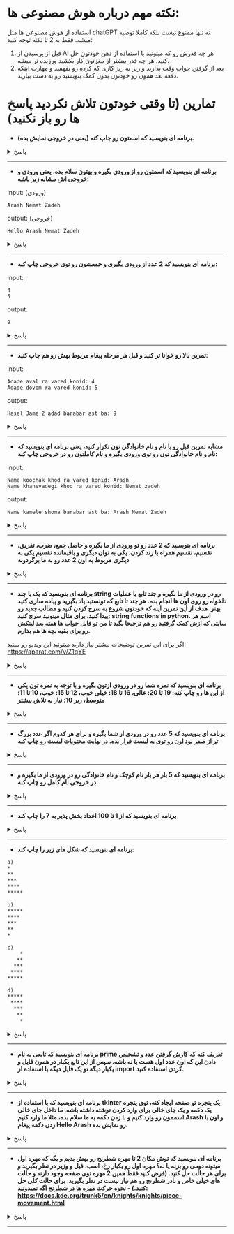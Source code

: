 # نکته مهم درباره هوش مصنوعی ها:
استفاده از هوش مصنوعی ها مثل chatGPT نه تنها ممنوع نیست بلکه کاملا توصیه میشه. فقط به 2 تا نکته توجه کنید:
1. قبل از پرسیدن از AI هر چه قدرش رو که میتونید با استفاده از ذهن خودتون حل کنید. هر چه قدر بیشتر از مغزتون کار بکشید ورزیده تر میشه.
2. بعد از گرفتن جواب وقت بذارید و ریز به ریز کاری که کرده رو بفهمید و مهارت اینکه دفعه بعد همون رو خودتون بدون کمک بنویسید رو به دست بیارید.

# تمارین (تا وقتی خودتون تلاش نکردید پاسخ ها رو باز نکنید)

- **برنامه ای بنویسید که اسمتون رو چاپ کنه (یعنی در خروجی نمایش بده).**
<details>
<summary>پاسخ</summary>

محمدطاها زرینی:

```python
print ("Mohammad taha zarini")
```
محمد کهنوی:

```python
print("Mohammad Kahnavi")
#www.coffeete.ir/mohammadkah
```
سید محمد امین مهدی زاده: 
```python
print("mohammad amin")
```
</details>


---

- **برنامه ای بنویسید که اسمتون رو از ورودی بگیره و بهتون سلام بده، یعنی ورودی و خروجی اش مشابه زیر باشه:**

input: (ورودی)
```
Arash Nemat Zadeh
```
output: (خروجی)
```
Hello Arash Nemat Zadeh
```

<details>
<summary>پاسخ</summary>

پارسا صفائی:
```python
x = input()
print ("Hello" , x)
```
محمدطاها زرینی:

```python
print ("enter your name")
name = input()
print("Hello " + name)
```
محمد کهنوی:
```python
print("Enter your name?")
name = input()
print("Hello" , name)
#www.coffeete.ir/mohammadkah
```
سید محمد امین مهدی زاده: 
```python
print ("enter your name")
name=input ()
print("hello",name )
```

</details>

---

- **برنامه ای بنویسید که 2 عدد از ورودی بگیری و جمعشون رو توی خروجی چاپ کنه:**

input:
```
4
5
```
output:
```
9
```

<details>
<summary>پاسخ</summary>

پارسا صفائی:
```python
x = int(input (("")))
y = int(input ())
print (x + y)
```
محمدطاها زرینی:
```python
x = int(input())
y = int(input())
print (x+y)
```
محمد کهنوی:
```python
x = int(input())
y = int(input())
print(x+y)
#www.coffeete.ir/mohammadkah
```

</details>

---

- **تمرین بالا رو خوانا تر کنید و قبل هر مرحله پیغام مربوط بهش رو هم چاپ کنید:**

input:
```
Adade aval ra vared konid: 4
Adade dovom ra vared konid: 5
```
output:
```
Hasel Jame 2 adad barabar ast ba: 9
```

<details>
<summary>پاسخ</summary>

پارسا صفائی:
```python
x = int (input(("Adade aval ra vared konid: ")))
y = int (input (("Adade dovam ra vared konid: ")))
print (("Hasel Jame 2 adad barabar ast ba: " + str(x+y)))
```
محمدطاها زرینی:
```python
x = int(input("adad avval ra vared konid:"))
y = int(input("adad dovvom ra vared konid:"))
z = str(x+y)
print ("hasel jame barabar ast ba: " + z )
```
محمد کهنوی:
```python
x = int(input("Whrite the first number"))
y = int(input("Whrite the second number"))
z = str(x+y)
print("The sum of them is equal to: " + z)
#www.coffeete.ir/mohammadkah
```

</details>

---

- **مشابه تمرین قبل رو با نام و نام خانوادگی تون تکرار کنید، یعنی برنامه ای بنویسید که نام و نام خانوادگی تون رو توی ورودی بگیره و نام کاملتون رو در خروجی چاپ کنه:**

input:
```
Name koochak khod ra vared konid: Arash
Name khanevadegi khod ra vared konid: Nemat zadeh
```
output:
```
Name kamele shoma barabar ast ba: Arash Nemat Zadeh
```

<details>
<summary>پاسخ</summary>

پارسا صفائی:
```python
x = input (("Name koochak khod ra vared konid: "))
y = input (("Name khanevadegi khod ra vared konid: "))
print (("Name kamele shoma barabar ast ba: ") + x , y)
```
محمدطاها زرینی:
```python
name1 = str(input("enter your fist name: "))
name2 = str(input("enter your last name: "))
name3 = str(name1+" "+name2)
print ("your complete name is: " + name3)
```
محمد کهنوی:
```python
x = input("Whats your first name?")
y = input("Whats your last name?")
z = print(x,y)
#www.coffeete.ir/mohammadkah
```
سید محمدامین مهدی زاده:
```python
x=print("enter your Frist name")
y=print ("enter your last name ")
print (x,y)
```
</details>

---

- **برنامه ای بنویسید که 2 عدد رو تو ورودی از ما بگیره و حاصل جمع، ضرب، تفریق، تقسیم، تقسیم همراه با رند کردن، یکی به توان دیگری و باقیمانده تقسیم یکی به دیگری مربوط به اون 2 عدد رو به ما برگردونه**

<details>
<summary>پاسخ</summary>

پارسا صفائی:
```python
x = int (input(("adad bozorg tar ra vared konid (x): ")))
y = int (input(("adad kocheck tar ra vared konid: (y) ")))
print (("hasel jam x ba y =") , str (x + y))
print (("hasel tafrigh x az y =") , str (x - y))
print (("hasel zarb 2 adad barabar ast ba =") , str (x * y))
print (("hasel taghsim x bar y barabar ast ba =") , str (x / y))
print (("hasel taghsim rond shode x bar y =") , str (x // y))
print (("hasel baghi mande taghsim x bar y =") , str (x % y))
print (("hasel x be tavan y =") , str (x ** y))
```
محمد کهنوی:
```python
#Mathematical operations
print("Mohammad Kahnavi")
x = int(input())
y = int(input())
print("sum:",x + y)
print("Subtraction:", x - y)
print("split rand down:",x // y)
print("Times:", x * y)
print("The power off:", x ** y)
print("Divided:", x / y)
print("Remainder:", x % y)
#www.coffeete.ir/mohammadkah
```

</details>

---

- **برنامه ای بنویسید که یک یا چند string رو در ورودی از ما بگیره و چند تابع یا عملیات دلخواه رو روی اون ها انجام بده. هر چند تا تابع که تونستید یاد بگیرید و پیاده سازی کنید بهتر. هدف از این تمرین اینه که خودتون شروع به سرچ کردن کنید و مطالب جدید رو پیدا کنید. برای مثال میتونید سرچ کنید: string functions in python. اسم هر سایتی که ازش کمک گرفتید رو هم ترجیحا بگید تا من تو فایل جواب ها هفته بعد لینکش رو برای بقیه بچه ها هم بذارم.**

اگر برای این تمرین توضیحات بیشتر نیاز دارید میتونید این ویدیو رو ببینید: https://aparat.com/v/Z1qYE

<details>
<summary>پاسخ</summary>

پارسا صفائی:
```python
name = str (input (("name khod ra vared konid: ")))
print (name.upper())
print (name.lower())
print (name.find ("Parsa"))
print ("Parsa" in name)
print (name.replace( "Parsa", "Safaei"))
print (name.split())
print(name.rfind("Safaei"))
print (name.title())
print (name.isalpha())
print (name.index("Safaei"))
```
مهدی یار برزگر:
```python
x = str(input("inter your name: "))
y = str(input("inter your last name: "))
fullname = x +" "+ y
txt = fullname
x = txt.isnumeric()
print(x)
```
محمد کهنوی:
```python
#String functions
#Center()
text = "Love"
x = text.center(24, "♡")
print(x)
#find()
text = "Hello, My name is Mohammad kahnavi"
x = text.find("m")
print(x)
y = text.find("z")
print(y)
#Make trans()
text = "Hellp Mphammad!"
mytable = str.maketrans("p", "o")
print(text.translate(mytable))
#upper()
text = "Welcome To Alcatraz Prison"
x = text.upper()
print(x)
#lower()
text ="Welcome To Alcatraz Prison"
y = text.lower()
print(y)
#title()
text = "welcome to alcatraz prison"
x = text.title()
#copy()
fruits = ['apple', 'banana', 'cherry', 'orange']
x = fruits.copy()
print(x)
#www.coffeete.ir/mohammadkah
```

</details>

---

- **برنامه ای بنویسید که نمره شما رو در ورودی ازتون بگیره و با توجه به نمره تون یکی از این ها رو چاپ کنه: 19 تا 20: عالی، 16 تا 18: خیلی خوب، 12 تا 15: خوب، 10 تا 11: متوسط، زیر 10: نیاز به تلاش بیشتر**

<details>
<summary>پاسخ</summary>

محمد کهنوی:
```python
x = int(input("your average is in...level:"))
if 20 >= x >= 18:
    print("Excellent")
elif 18 > x >= 15:
    print("Very good")
elif 15 > x >= 11:
    print("Good")
elif 11 > x >= 9:
    print("Normal")
elif 0 <= x < 9:
    print("Need more effort")
elif x > 20 or x < 0:
    print("The entered number is invalid")
#www.coffeete.ir/mohammadkah
```
پارسا صفائی:
```python
x = int (input(("moadel khod ra vared konid: ")))
if (x) > 20 :
    print ("your mark is wrong")
elif (x) > 18:
    print ("ypur mark is great")
elif (x) > 15:
    print ("your mark is very good")
elif (x) > 11:
    print ("your mark is good")
elif (x) > 9:
    print ("your mark is medium")
elif (x) < 10:
    print ("you need more try")
```
امیررضا شهماردخت:
```python
nomre = int(input('nomre shoma')
If nomre >= 19:
    print('aalliii')
elif nomre == (18 or 17)
    print('bad nist')
else:
    print ('eftezah')
```
امیر حسین عسکری :
```python
x = int(input())
if x <= 20 and >=19):
    print("Excellent")
elif x <=18 and >=16:
    print("Very good")
elif x <=15 and >=12:
    print("Good")
elif x <=11 and >=10:
    print("medium")
if x <= 10:
    print("Need more effort")
print ("end")
```

</details>

---

- **برنامه ای بنویسید که 5 عدد رو در ورودی از شما بگیره و برای هر کدوم اگر عدد بزرگ تر از صفر بود اون رو توی یه لیست قرار بده. در نهایت محتویات لیست رو چاپ کنه**

<details>
<summary>پاسخ</summary>

پارسا صفائی:
```python
numbers = ['c']
x = int (input())
y = int (input())
m = int (input())
n = int (input())
a = int (input ())
if (x) > 0:
    numbers.append(x)
if (y) > 0:
    numbers.append(y)
if (m) > 0:
    numbers.append(m)
if (n) > 0:
    numbers.append(n)
if (a) > 0:
    numbers.append(a)
    
numbers.remove('c')

print (numbers)
```
محمد کهنوی:
```python
numbers = []
a = int(input())
if a > 0:
    numbers.append(a)
b = int(input())
if b > 0:
    numbers.append(b)
c = int(input())
if c > 0:
    numbers.append(c)
d = int(input())
if d > 0:
    numbers.append(d)
e = int(input())
if e > 0:
    numbers.append(e)
print(numbers)
#www.coffeete.ir/mohammadkah
```

پارسا صفائی:
```python
for i in range (5):
    x = input ("nam")
for i in range (5) :
    y = input ("name khanevadegi")
    
print ("name kamel shoma barabar ast ba: " + x , y)
```

</details>

---

- **برنامه ای بنویسید که 5 بار هر بار نام کوچک و نام خانوادگی رو در ورودی از ما بگیره و در خروجی نام کامل رو چاپ کنه**

<details>
<summary>پاسخ</summary>

محمد کهنوی:
```python
for i in range (5):
    x = input("Enter your name:")
    print(x)
#www.coffeete.ir/mohammadkah
```

</details>

---


- **برنامه ای بنویسید که از 1 تا 100 اعداد بخش پذیر به 7 را چاپ کند**

<details>
<summary>پاسخ</summary>

محمد کهنوی:
```python
for x in range(1, 101):
    if x % 7 == 0:
        print(x)
#www.coffeete.ir/mohammadkah
```
جوابی که تو کلاس با هم نوشتیم:
```python
for i in range(100):
    x = i + 1
    if x % 7 == 0:
        print(x,"hast+++++++++")
    # elif x % 7 > 0:
        # print(x,"nist")
```

</details>

---

- **برنامه ای بنویسید که شکل های زیر را چاپ کند:**
```
a)
*
**
***
****
*****
```
```
b)
*****
****
***
**
*
```
```
c)
    *
   **
  ***
 ****
*****
```
```
d)
*****
 ****
  ***
   **
    *
```

<details>
<summary>پاسخ</summary>

محمد کهنوی:
```python
# C)
i = 1
while i <= 5:
    print(i * "*")
    i = i + 1
# d)
i = 5
while i >= 1:
    print(i * "*")
    i = i - 1
#www.coffeete.ir/mohammadkah
```
امیررضا شهماردخت:
```python
For i in range(6):
    Print((i-1) * '*'

For i in range(6):
    Print((i+1) * '*'
```
جواب سر کلاس:
```python
print("a:")
i = 1
while i <= 5:
    print(i * "*")
    i = i + 1

print("b:")
i = 5
while i >= 1:
    print(i * "*")
    i = i - 1

print("c:")
i = 1
while i <= 5:
    print((5 - i) * " " + i * "*")
    i = i + 1

print("d:")
i = 5
while i >= 1:
    print((5 - i) * " " + i * "*")
    i = i - 1
```

</details>

---

- **برنامه ای بنویسید که تابعی به نام prime تعریف کنه که کارش گرفتن عدد و تشخیص دادن این که اون عدد اول هست یا نه باشه. سپس از این تابع یکبار در همون فایل و یکبار دیگه تو یک فایل دیگه با استفاده از import کردن استفاده کنید.**

<details>
<summary>پاسخ</summary>

خودم:
```python
# file 1 named functions.py
from math import sqrt

def prime(x):
    for i in range(2, int(sqrt(x) + 1)):
        if x % i == 0:
            return False
    return True

# file 2 named main.py
import functions

x = int(input("enter your number: "))
if functions.prime(x):
    print(f"{x} is a prime number.")
else:
    print(f"{x} is not a prime number.")
```
محمد کهنوی:
```python
import math
def prime():
    if x <= 1:
        return False
    for i in range(2, int(math.sqrt(x)) + 1):
        if x % i == 0:
            return False
    return True
x = int(input())
print(prime())
#www.coffeete.ir/mohammadkah
استفاده از تابع تعریف شده در یک فایل دیگه:
from text import prime
prime()
```

</details>

---

- **برنامه ای بنویسید که با استفاده از tkinter یک پنجره تو صفحه ایجاد کنه، توی پنجره یک دکمه و یک جای خالی برای وارد کردن نوشته داشته باشه. ما داخل جای خالی اسممون رو وارد کنیم و با زدن دکمه به ما سلام بده، مثلا ما وارد کنیم Arash و اون با زدن دکمه پیغام Hello Arash رو نمایش بده.**

<details>
<summary>پاسخ</summary>

خودم:
```python
from tkinter import *
from tkinter import messagebox

def hello():
    name = blank_space.get()
    messagebox.showinfo("hello window","hello " + name)

win = Tk()

blank_space = Entry(win)
blank_space.pack()

hello_button = Button(win, text="say hello", command=hello)
hello_button.pack()

win.mainloop()
```
امیدرضا قربانی (با کمک chatGPT):
```python
import tkinter as tk

def say_hello():
    name = name_entry.get()
    greeting = "Hello " + name
    greeting_label.config(text=greeting)

root = tk.Tk()
root.title("Greeting App")

name_label = tk.Label(root, text="Enter your name:")
name_label.pack()

name_entry = tk.Entry(root)
name_entry.pack()

greeting_label = tk.Label(root)
greeting_label.pack()

hello_button = tk.Button(root, text="Say Hello", command=say_hello)
hello_button.pack()

root.mainloop()
```

</details>

---

- **برنامه ای بنویسید که توش مکان 2 تا مهره شطرنج رو بهش بدیم و بگه که مهره اول میتونه دومی رو بزنه یا نه؟ مهره اول رو یکبار رخ، اسب، فیل و وزیر در نظر بگیرید و برای هر حالت حل کنید. (فرض کنید فقط همین 2 مهره توی صفحه وجود دارند و حالت های خیلی خاص و نادر شطرنج رو هم نیاز نیست در نظر بگیرید. برای حالت کلی حل کنید.) - نحوه حرکت مهره ها در شطرنج اگه نمیدونید: https://docs.kde.org/trunk5/en/knights/knights/piece-movement.html**

<details>
<summary>پاسخ</summary>

خودم:
```python
# first piece of chess
p1 = input()
p1 = [int(x) for x in p1.split()]
# second piece of chess
p2 = input()
p2 = [int(x) for x in p2.split()]

# gets p1 and p2 as list
def rook(p1, p2):
    if p1[0] == p2[0] or p1[1] == p2[1]:
        return True
    else:
        return False
    
# gets p1 and p2 as list
def bishop(p1, p2):
    if abs(p1[0] - p2[0]) == abs(p1[1] - p2[1]):
        return True
    else:
        return False
    
# gets p1 and p2 as list
def queen(p1, p2):
    if rook(p1, p2) or bishop(p1, p2):
        return True
    else:
        return False
    
# gets p1 and p2 as list
def knight(p1, p2):
    if abs(p1[0] - p2[0]) == 2 and abs(p1[1] - p2[1]) == 1:
        return True
    elif abs(p1[0] - p2[0]) == 1 and abs(p1[1] - p2[1]) == 2:
        return True
    else:
        return False

print("If p1 is a rook:")
if rook(p1, p2):
    print("p1 can capture p2\n")
else:
    print("p1 can not capture p2\n")

print("if p1 is a bishop:")
if bishop(p1, p2):
    print("p1 can capture p2\n")
else:
    print("p1 can not capture p2\n")

print("if p1 is a queen:")
if queen(p1, p2):
    print("p1 can capture p2\n")
else:
    print("p1 can not capture p2\n")

print("if p1 is a knight:")
if knight(p1, p2):
    print("p1 can capture p2\n")
else:
    print("p1 can not capture p2\n")
```
سر کلاس با هم:
```python
s = input()
s = s.split()
for i in range(2):
    s[i] = int(s[i])

d = input()
d = d.split()
for i in range(len(d)):
    d[i] = int(d[i])

def rook(s, d):
    if s[0] == d[0] or s[1] == d[1]:
        return True
    else:
        return False

def fil(s, d):
    if abs(s[0] - d[0]) == abs(s[1] - d[1]):
        return True
    else:
        return False

def queen(s, d):
    if rook(s, d) or fil(s, d):
        return True
    else:
        return False
    
def knight(s, d):
    if abs(s[0] - d[0]) == 2 and abs(s[1] - d[1]) == 1:
        return True
    elif abs(s[0] - d[0]) == 1 and abs(s[1] - d[1]) == 2:
        return True
    else:
        return False
    
print("if s is a rook:")
if rook(s, d):
    print("s can capture d.")
else:
    print("s can not capture d.")

print("if s is a fil:")
if fil(s, d):
    print("s can capture d.")
else:
    print("s can not capture d.")

print("if s is a queen:")
if queen(s, d):
    print("s can capture d.")
else:
    print("s can not capture d.")

print("if s is a knight:")
if knight(s, d):
    print("s can capture d.")
else:
    print("s can not capture d.")
```
امیدرضا قربانی (با کمک chatGPT):
```python
def can_capture(piece1, piece2):
    x1, y1 = piece1
    x2, y2 = piece2
    if x1 == x2 or y1 == y2:
        return True
    elif abs(x1 - x2) == abs(y1 - y2):
        return True
    else:
        return False
pieces = [('rook', 1, 1), ('knight', 3, 3), ('bishop', 5, 5), ('queen', 7, 7)]
for i in range(len(pieces)):
    for j in range(i+1, len(pieces)):
        if can_capture(pieces[i][1:], pieces[j][1:]):
            print(f"{pieces[i][0]} can capture {pieces[j][0]}")
        else:
            print(f"{pieces[i][0]} cannot capture {pieces[j][0]}")
```
محمد کهنوی:
```python
#Queen
s1 = input()
s2 = input()
x1, y1 = s1.split()
x2, y2 = s2.split()
x1, x2 = int(x1), int(x2)
y1, y2 = int(y1), int(y2)
count = 0
if x1 == x2 or y1 == y2 or x1 - y2 == x2 - y1 or y1 - x2 == y2 - x1 or y2 - x1 == y1 - x2 or x2 - y1 == x1 - y2:
    count = count + 1
if count == 1:
    print("You can hit the nut")
else:
    print("You can't hit the nut")
#Rook
s1 = input()
s2 = input()
x1, y1 = s1.split()
x2, y2 = s2.split()
x1, x2 = int(x1), int(x2)
y1, y2 = int(y1), int(y2)
count = 0
if x1 == x2 or y1 == y2:
    count = count + 1
if count == 1:
    print("You can hit the nut")
else:
    print("You can't hit the nut")
#chess bishop
s1 = input()
s2 = input()
x1, y1 = s1.split()
x2, y2 = s2.split()
x1, x2 = int(x1), int(x2)
y1, y2 = int(y1), int(y2)
count = 0
if x1 - y2 == x2 - y1 or y1 - x2 == y2 - x1 or y2 - x1 == y1 - x2 or x2 - y1 == x1 - y2:
    count = count + 1
if count == 1:
    print("You can hit the nut")
else:
    print("You can't hit the nut")
#knight
s1 = input()
s2 = input()
x1, y1 = s1.split()
x2, y2 = s2.split()
x1, x2 = int(x1), int(x2)
y1, y2 = int(y1), int(y2)
count = 0
if abs(x1 - x2) == 1 and abs(y1 - y2) == 2:
    count = count + 1
if count == 1:
    print("You can hit the nut")
else:
    print("You can't hit the nut")
#www.coffeete.ir/mohammadkah
```


</details>

---

